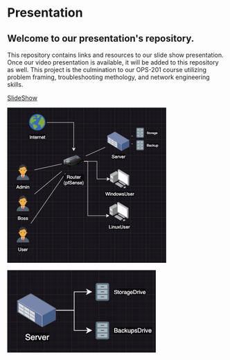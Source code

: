 # Presentation
##  Welcome to our presentation's repository. 
 This repository contains links and resources to our slide show presentation. Once our video presentation is available, it will be added to this repository as well. This project is the culmination to our OPS-201 course utilizing problem framing, troubleshooting methology, and network engineering skills.  

[SlideShow](./TeamKnonSense.pdf)

![Network](./assets/Network.png)

![Storage](./assets/Storage.png)



